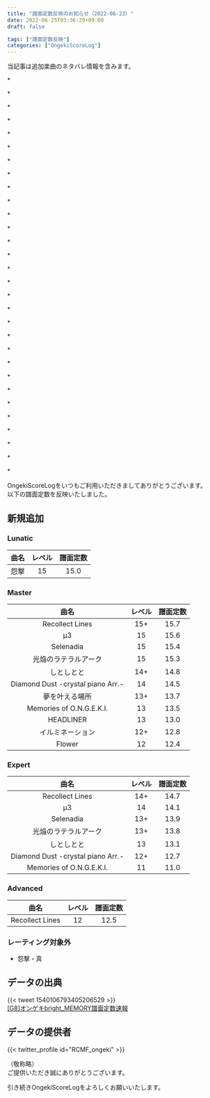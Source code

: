 ```yaml
---
title: "譜面定数反映のお知らせ（2022-06-23）"
date: 2022-06-25T03:36:29+09:00
draft: false

tags: ["譜面定数反映"]
categories: ["OngekiScoreLog"]
---
```


当記事は追加楽曲のネタバレ情報を含みます。

\*

\*

\*

\*

\*

\*

\*

\*

\*

\*

\*

\*

\*

\*

\*

\*

\*

\*

\*

\*

\*

\*

\*

\*

\*

\*

\*

\*

\*

\*

OngekiScoreLogをいつもご利用いただきましてありがとうございます。  
以下の譜面定数を反映いたしました。

<!--more-->

## 新規追加

### Lunatic

| 曲名 | レベル | 譜面定数 |
|:-:|:-:|:-:|
| 怨撃 | 15 | 15.0 |

### Master

| 曲名 | レベル | 譜面定数 |
|:-:|:-:|:-:|
| Recollect Lines | 15+ | 15.7 |
| μ3 | 15 | 15.6 |
| Selenadia | 15 | 15.4 |
| 光焔のラテラルアーク | 15 | 15.3 |
| しとしとと | 14+ | 14.8 |
| Diamond Dust -crystal piano Arr.- | 14 | 14.5 |
| 夢を叶える場所 | 13+ | 13.7 |
| Memories of O.N.G.E.K.I. | 13 | 13.5 |
| HEADLINER | 13 | 13.0 |
| イルミネーション | 12+ | 12.8 |
| Flower | 12 | 12.4 |

### Expert

| 曲名 | レベル | 譜面定数 |
|:-:|:-:|:-:|
| Recollect Lines | 14+ | 14.7 |
| μ3 | 14 | 14.1 |
| Selenadia | 13+ | 13.9 |
| 光焔のラテラルアーク | 13+ | 13.8 |
| しとしとと | 13 | 13.1 |
| Diamond Dust -crystal piano Arr.- | 12+ | 12.7 |
| Memories of O.N.G.E.K.I. | 11 | 11.0 |

### Advanced

| 曲名 | レベル | 譜面定数 |
|:-:|:-:|:-:|
| Recollect Lines | 12 | 12.5 |

### レーティング対象外

- 怨撃・真

## データの出典

{{< tweet 1540106793405206529 >}}  
[[G8]オンゲキbright_MEMORY譜面定数速報](https://docs.google.com/spreadsheets/d/1QO6lw7S5zfsTUqNz1SxV6QM-IJc1MUb94EwegxJGZkE/edit#gid=397821777)

## データの提供者

{{< twitter_profile id="RCMF_ongeki" >}}

<!-- （順不同　敬称略）   -->
（敬称略）  
ご提供いただき誠にありがとうございます。

引き続きOngekiScoreLogをよろしくお願いいたします。
